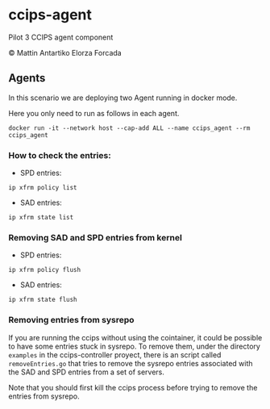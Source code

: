# ccips-agent
Pilot 3 CCIPS agent component

 © Mattin Antartiko Elorza Forcada
## Agents
In this scenario we are deploying two Agent running in docker mode.

Here you only need to run as follows in each agent.
```bash!
docker run -it --network host --cap-add ALL --name ccips_agent --rm ccips_agent
```

### How to check the entries:
* SPD entries:
```
ip xfrm policy list
```
* SAD entries:
```
ip xfrm state list
```

### Removing SAD and SPD entries from kernel

* SPD entries:
```
ip xfrm policy flush
```
* SAD entries:
```
ip xfrm state flush
```

### Removing entries from sysrepo

If you are running the ccips without using the cointainer, it could be possible to have some entries stuck in sysrepo. To remove them, under the directory `examples` in the ccips-controller proyect, there is an script called `removeEntries.go` that tries to remove the sysrepo entries associated with the SAD and SPD entries from a set of servers. 

Note that you should first kill the ccips process before trying to remove the entries from sysrepo. 
